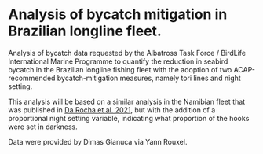# Analysis of bycatch mitigation in Brazilian longline fleet.

Analysis of bycatch data requested by the Albatross Task Force / BirdLife International Marine Programme to quantify the reduction in seabird bycatch in the Brazilian longline fishing fleet with the adoption of two ACAP-recommended bycatch-mitigation measures, namely tori lines and night setting.

This analysis will be based on a similar analysis in the Namibian fleet that was published in [Da Rocha et al. 2021](https://www.sciencedirect.com/science/article/abs/pii/S0006320720309733), but with the addition of a proportional night setting variable, indicating what proportion of the hooks were set in darkness.

Data were provided by Dimas Gianuca via Yann Rouxel.

